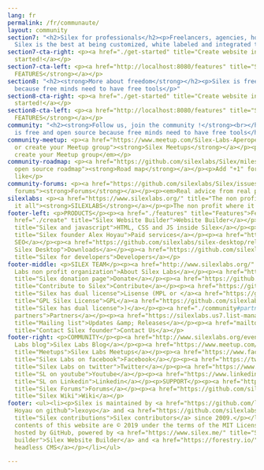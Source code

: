 ```yaml
---
lang: fr
permalink: /fr/communaute/
layout: community
section7: "<h2>Silex for professionals</h2><p>Freelancers, agencies, hosting companies,
  Silex is the best at being customized, white labeled and integrated to your infrastructure</p>"
section7-cta-right: <p><a href="./get-started" title="Create website in Silex">Get
  started!</a></p>
section7-cta-left: <p><a href="http://localhost:8080/features" title="Silex features"><strong>MORE
  FEATURES</strong></a></p>
section8: "<h2><strong>More about freedom</strong></h2><p>Silex is free and open source
  because free minds need to have free tools</p>"
section8-cta-right: <p><a href="./get-started" title="Create website in Silex">Get
  started!</a></p>
section8-cta-left: <p><a href="http://localhost:8080/features" title="Silex features"><strong>MORE
  FEATURES</strong></a></p>
community: "<h2><strong>Follow us, join the community !</strong><br></h2><h3>Silex
  is free and open source because free minds need to have free tools</h3>"
community-meetup: <p><a href="https://www.meetup.com/Silex-Labs-Aperopensource/" title="Join
  or create your Meetup group"><strong>Silex Meetups</strong></a></p><p><em>Join or
  create your Meetup group</em></p>
community-roadmap: <p><a href="https://github.com/silexlabs/Silex/milestones" title="Silex
  open source roadmap"><strong>Road map</strong></a></p><p>Add "+1" for features you
  like</p>
community-forums: <p><a href="https://github.com/silexlabs/Silex/issues" title="Silex
  forums"><strong>Forums</strong></a></p><p><em>Real advice from real people</em></p>
silexlabs: <p><a href="https://www.silexlabs.org/" title="The non profit which started
  it all"><strong>SILEXLABS</strong></a></p><p>The non profit where it all started</p>
footer-left: <p>PRODUCTS</p><p><a href="./features" title="Features">Features</a></p><p><a
  href="./create" title="Silex Website Builder">Website Builder</a></p><p><a href="https://github.com/silexlabs/Silex/wiki/Silex-and-Javascript"
  title="Silex and javascript">HTML, CSS and JS inside Silex</a></p><p><a href="mailto:b2b@silex.me"
  title="Silex founder Alex Hoyau">Paid services</a></p><p><a href="https://ceubri.github.io/silex-2020/#">Silex
  SEO</a></p><p><a href="https://github.com/silexlabs/silex-desktop/releases" title="Download
  Silex Desktop">Downloads</a></p><p><a href="https://github.com/silexlabs/Silex/wiki/Silex-Developer-Guide"
  title="Silex for developers">Developers</a></p>
footer-middle: <p>SILEX TEAM</p><p><a href="http://www.silexlabs.org/" title="Silex
  Labs non profit organization">About Silex Labs</a></p><p><a href="https://opencollective.com/silex"
  title="Silex donation page">Donate</a></p><p><a href="https://github.com/silexlabs/Silex/wiki/Contribute"
  title="Contribute to Silex">Contribute</a></p><p><a href="https://github.com/silexlabs/Silex/blob/develop/LICENSE_MPL"
  title="Silex has dual license">Lisense (MPL or </a><a href="https://github.com/silexlabs/Silex/blob/develop/LICENSE"
  title="GPL Silex License">GPL</a><a href="https://github.com/silexlabs/Silex/blob/develop/LICENSE_MPL"
  title="Silex has dual license">)</a></p><p><a href="./community#partners" title="Silex
  partners">Partners</a></p><p><a href="https://silexlabs.us7.list-manage.com/subscribe?u=fe927d10e2d20f286e59ef0b7&amp;id=2e1b03a5f0"
  title="Mailing list">Updates &amp; Releases</a></p><p><a href="mailto:b2b@silex.me"
  title="Contact Silex founder">Contact Us</a></p>
footer-right: <p>COMMUNITY</p><p><a href="http://www.silexlabs.org/events/" title="Silex
  Labs blog">Silex Labs Blog</a></p><p><a href="https://www.meetup.com/Silex-Labs-Aperopensource/"
  title="Meetups">Silex Labs Meetups</a></p><p><a href="https://www.facebook.com/silexlabs/"
  title="Silex Labs on facebook">Facebook</a></p><p><a href="https://twitter.com/silexlabs"
  title="Silex Labs on twitter">Twitter</a></p><p><a href="https://www.youtube.com/user/Silexlabs/"
  title="SL on youtube">Youtube</a></p><p><a href="https://www.linkedin.com/company/silex-labs/"
  title="SL on Linkedin">Linkedin</a></p><p>SUPPORT</p><p><a href="https://github.com/silexlabs/Silex/issues"
  title="Silex Forums">Forums</a></p><p><a href="https://github.com/silexlabs/Silex/wiki"
  title="Silex Wiki">Wiki</a></p>
footer: <ul><li><p>Silex is maintained by <a href="https://github.com/lexoyo" title="Alex
  Hoyau on github">lexoyo</a> and <a href="https://github.com/silexlabs/Silex/graphs/contributors"
  title="Silex contributions">Silex contributors</a> since 2009.</p></li><li><p>The
  contents of this website are © 2019 under the terms of the MIT License.</p></li><li><p>Proudly
  hosted by GitHub, powered by <a href="https://www.silex.me/" title="Silex free website
  builder">Silex Website Builder</a> and <a href="https://forestry.io/" title="Forestry">Forestry
  headless CMS</a></p></li></ul>

---
```

